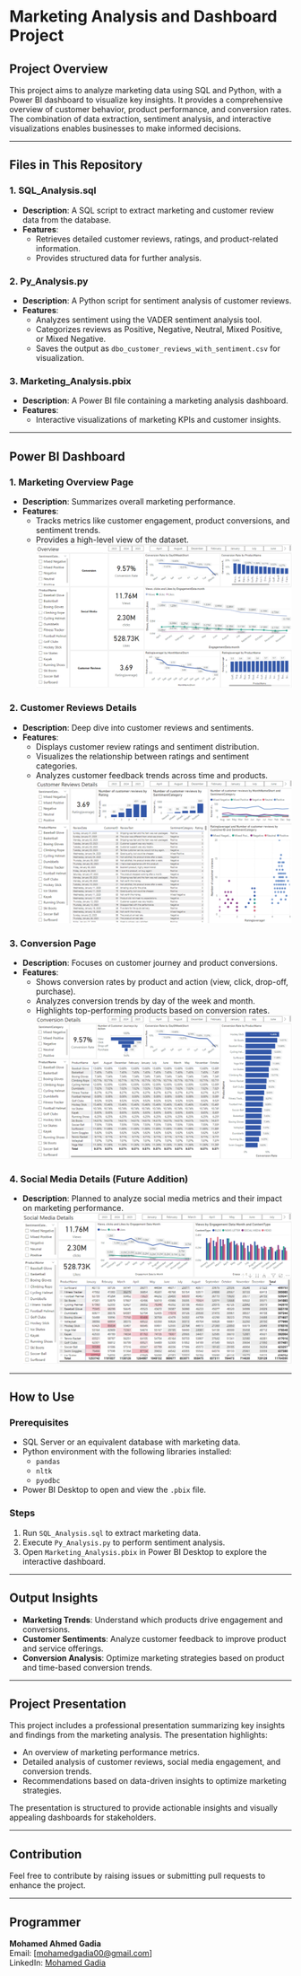 # Marketing Analysis and Dashboard Project

## Project Overview
This project aims to analyze marketing data using SQL and Python, with a Power BI dashboard to visualize key insights. It provides a comprehensive overview of customer behavior, product performance, and conversion rates. The combination of data extraction, sentiment analysis, and interactive visualizations enables businesses to make informed decisions.

---

## Files in This Repository

### 1. SQL_Analysis.sql
- **Description**: A SQL script to extract marketing and customer review data from the database.
- **Features**:
  - Retrieves detailed customer reviews, ratings, and product-related information.
  - Provides structured data for further analysis.

### 2. Py_Analysis.py
- **Description**: A Python script for sentiment analysis of customer reviews.
- **Features**:
  - Analyzes sentiment using the VADER sentiment analysis tool.
  - Categorizes reviews as Positive, Negative, Neutral, Mixed Positive, or Mixed Negative.
  - Saves the output as `dbo_customer_reviews_with_sentiment.csv` for visualization.

### 3. Marketing_Analysis.pbix
- **Description**: A Power BI file containing a marketing analysis dashboard.
- **Features**:
  - Interactive visualizations of marketing KPIs and customer insights.

---

## Power BI Dashboard

### 1. Marketing Overview Page
- **Description**: Summarizes overall marketing performance.
- **Features**:
  - Tracks metrics like customer engagement, product conversions, and sentiment trends.
  - Provides a high-level view of the dataset.
  ![Marketing Overview Page](https://github.com/MohamedGadia/Marketing-Analysis/blob/main/Marketing%20Dashboard-Power%20BI/Overview_page.png?raw=true)

### 2. Customer Reviews Details
- **Description**: Deep dive into customer reviews and sentiments.
- **Features**:
  - Displays customer review ratings and sentiment distribution.
  - Visualizes the relationship between ratings and sentiment categories.
  - Analyzes customer feedback trends across time and products.
    ![Customer Reviews Page](https://github.com/MohamedGadia/Marketing-Analysis/blob/main/Marketing%20Dashboard-Power%20BI/Customer_Reviews_Page.png?raw=true)

### 3. Conversion Page
- **Description**: Focuses on customer journey and product conversions.
- **Features**:
  - Shows conversion rates by product and action (view, click, drop-off, purchase).
  - Analyzes conversion trends by day of the week and month.
  - Highlights top-performing products based on conversion rates.
    ![Conversion Page](https://github.com/MohamedGadia/Marketing-Analysis/blob/main/Marketing%20Dashboard-Power%20BI/Conversion_page.png?raw=true)

### 4. Social Media Details (Future Addition)
- **Description**: Planned to analyze social media metrics and their impact on marketing performance.
  ![Social Media Page](https://github.com/MohamedGadia/Marketing-Analysis/blob/main/Marketing%20Dashboard-Power%20BI/Social_Media_Page.png?raw=true)

---

## How to Use

### Prerequisites
- SQL Server or an equivalent database with marketing data.
- Python environment with the following libraries installed:
  - `pandas`
  - `nltk`
  - `pyodbc`
- Power BI Desktop to open and view the `.pbix` file.

### Steps
1. Run `SQL_Analysis.sql` to extract marketing data.
2. Execute `Py_Analysis.py` to perform sentiment analysis.
3. Open `Marketing_Analysis.pbix` in Power BI Desktop to explore the interactive dashboard.

---

## Output Insights
- **Marketing Trends**: Understand which products drive engagement and conversions.
- **Customer Sentiments**: Analyze customer feedback to improve product and service offerings.
- **Conversion Analysis**: Optimize marketing strategies based on product and time-based conversion trends.

---

## Project Presentation
This project includes a professional presentation summarizing key insights and findings from the marketing analysis. The presentation highlights:
- An overview of marketing performance metrics.
- Detailed analysis of customer reviews, social media engagement, and conversion trends.
- Recommendations based on data-driven insights to optimize marketing strategies.

The presentation is structured to provide actionable insights and visually appealing dashboards for stakeholders.

---

## Contribution
Feel free to contribute by raising issues or submitting pull requests to enhance the project.

---

## Programmer
**Mohamed Ahmed Gadia**  
Email: [mohamedgadia00@gmail.com]  
LinkedIn: [Mohamed Gadia](https://www.linkedin.com/in/mohamedgadia) 
